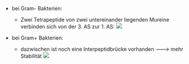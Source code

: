 - bei Gram- Bakterien: 
	- Zwei Tetrapeptide von zwei untereinander liegenden Mureine verbinden sich von der 3. AS zur 1. AS:
 	![](Pasted%20image%2020231012181558.png)

- bei Gram+ Bakterien:
	- dazwischen ist noch eine Interpeptidbrücke vorhanden 
	---> mehr Stabilität
	![](Pasted%20image%2020231012181718.png)
	